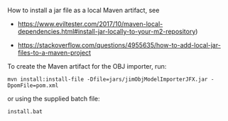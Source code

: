 How to install a jar file as a local Maven artifact, see

- https://www.eviltester.com/2017/10/maven-local-dependencies.html#install-jar-locally-to-your-m2-repository)

- https://stackoverflow.com/questions/4955635/how-to-add-local-jar-files-to-a-maven-project


To create the Maven artifact for the OBJ importer, run:

	mvn install:install-file -Dfile=jars/jimObjModelImporterJFX.jar -DpomFile=pom.xml

or using the supplied batch file:

	install.bat
